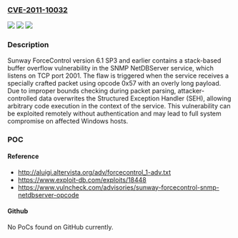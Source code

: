 ### [CVE-2011-10032](https://cve.mitre.org/cgi-bin/cvename.cgi?name=CVE-2011-10032)
![](https://img.shields.io/static/v1?label=Product&message=ForceControl&color=blue)
![](https://img.shields.io/static/v1?label=Version&message=*%20&color=brightgreen)
![](https://img.shields.io/static/v1?label=Vulnerability&message=CWE-121%20Stack-based%20Buffer%20Overflow&color=brightgreen)

### Description

Sunway ForceControl version 6.1 SP3 and earlier contains a stack-based buffer overflow vulnerability in the SNMP NetDBServer service, which listens on TCP port 2001. The flaw is triggered when the service receives a specially crafted packet using opcode 0x57 with an overly long payload. Due to improper bounds checking during packet parsing, attacker-controlled data overwrites the Structured Exception Handler (SEH), allowing arbitrary code execution in the context of the service. This vulnerability can be exploited remotely without authentication and may lead to full system compromise on affected Windows hosts.

### POC

#### Reference
- http://aluigi.altervista.org/adv/forcecontrol_1-adv.txt
- https://www.exploit-db.com/exploits/18448
- https://www.vulncheck.com/advisories/sunway-forcecontrol-snmp-netdbserver-opcode

#### Github
No PoCs found on GitHub currently.

